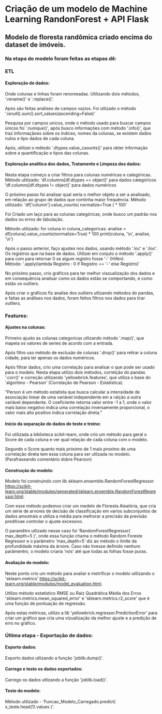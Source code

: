 # Criação de um modelo de Machine Learning RandonForest + API Flask

## Modelo de floresta randômica criado encima do dataset de imóveis.

### Na etapa do modelo foram feitas as etapas dê:

### ETL

#### Exploração de dados:
    
Onde colunas e linhas foram renomeadas. Utilizando dois métodos, '.rename()' e '.replace()'.

Após são feitas análises de campos vazios. Foi utlizado o método '.isnull().sum().sort_values(ascending=False)'

Pesquisa por campos unicos, onde o método usado para buscar campos únicos foi '.nunique()', após busco informações com método '.info()', que traz informaçãoes sobre os índices, nomes da colunas, se existem dados nulos e tipo dados de cada coluna.

Após, utilizei o método '.dtypes.value_caounts()' para obter informação sobre a quantificação e tipos das colunas.

#### Exploração analítica dos dados, Tratamento e Limpeza dos dados:

Nesta etapa começo a criar filtros para colunas numéricas e categóricas.
Método utilizado: 
                'df.columns[df.dtypes == object]' para dados categóricos
                'df.columns[df.dtypes != object]' para dados numéricos

O próximo passo foi analisar qual seria o melhor objeto a ser a analisado, em relação ao grupo de dados que continha maior frequência. 
Método utilizado:
                'df['column'].value_counts( normalize=True ) * 100'

Foi Criado um laço para as colunas categóricas, onde busco um padrão nos dados ou erros de tabulação.

Método utilizado:
                for coluna in coluna_categoricas:
                    analise = df[coluna].value_counts(normalize=True) * 100
                    print(coluna, '\n', analise, '\n')

Após o passo anterior, faço ajustes nos dados, usando método '.loc' e '.iloc'. Os registros que na base de dados. Utilizei em conjuto o método '.apply()' para com para retornar 0 se algum registro fosse '-' (Hifén).    
Método:
        '.apply(lambda Registro : 0 if Registro == '-' else Registro)'

No próximo passo, crio gráficos para ter melhor viazualização dos dados e em consequência analisar como os dados estão se comportando, e como estão os outliers.

Após criar o gráficos fiz analise dos outliers utlizando métodos do pandas, e faitas as análises nos dados, foram feitos filtros nos dados para tirar outliers.


### Features:

#### Ajustes na colunas:
    
Primeiro ajusto as colunas categoricas utlizando método '.map()', que mapeia os valores de
series de acordo com a entrada.

Após filtro uso método de exclusão de colunas '.drop()' para retirar a coluna cidade, para ter apenas os dados numéricos.

Após filtrar dados, crio uma correlação para analisar o que pode ser usado para o modelo. Nesta etapa utilizo dois métodos, correlção do pandas '.corr()' e correção utilizando 'yellowbrick.features', que utiliza o base do 'algoritmo - Pearson' (Correlação de Pearson - Estatística).

"Person é um método estatísta que busca calcular a intensidade de associação linear de uma variável independente em a ralção a outra variável dependente. O coeficiente retorna valor entre -1 a 1, onde o valor mais baixo negativo indica uma correlação inversamente proporcional, o valor mais alto positivo indica correlação direta." 
    
                                                            
#### Início da separação do dados de teste e treino:

Foi utilizada a biblioteca scikit-learn, onde crio um método para geral o Score de cada coluna e ver qual relação de cada coluna com o modelo. 

Segundo o Score quanto mais próximo de 1 mais proximo de uma correlação direta tem essa coluna para ser utlizada no modelo. (Parafraseando comentário dobre Pearson)

#### Construção do modelo:

Modelo foi construindo com lib sklearn.ensemble.RandomForestRegressor <https://scikit-learn.org/stable/modules/generated/sklearn.ensemble.RandomForestRegressor.html>.

Com esse método podemos criar um medelo de Floresta Aleatória, que cria um série de arvores de decisão de classificação em varios subconjuntos de dados amostrais e utiliza a média para melhorar a precisão da previsão preditivae controlar o ajuste excessivo.

O paramêtro utlizado nesse caso foi 'RandomForestRegressor( max_depth=5 )', onde essa função chama o método Random Foreste Regressor e o parâmetro 'max_depth=5' diz ao método o limíte da profundidade máxima da árvore. Caso não tivesse definido nenhum parâmentro, o modelo criaria 'nós' até que todas as folhas fosse puras.

#### Avaliação do modelo:

Neste ponto crio um método para avaliar e metrificar o modelo utilizando o 'sklearn.metrics' <https://scikit-learn.org/stable/modules/model_evaluation.html>.

Utilizo método estatístico RMSE ou Raiz Quadrática Média dos Erros 'sklearn.metrics.mean_squared_error' e 'sklearn.metrics.r2_score' que é uma função de pontuação de regressão.

Após estas métricas, utilizo a lib 'yellowbrick.regressor.PredictionError' para criar um gráfico que cria uma vizualização da melhor ajuste e a predição de erro no gráfico.


### Última etapa - Exportação de dados:

#### Exporto dados:

Exporto dados utlizando a função 'joblib.dump()'.

#### Carrego e testo os dados exportados:

Carrego os dados utlizando a função 'joblib.load()'.

#### Teste do modelo:

Método utilizado - 'Funcao_Modelo_Carregado.predict( x_teste.head(1).values )'.

    



          
            






